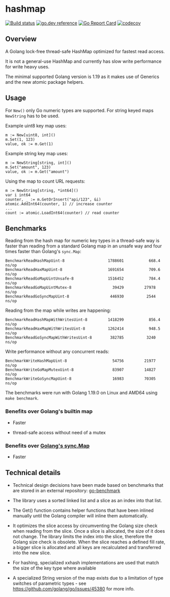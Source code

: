 # hashmap

[![Build status](https://github.com/cornelk/hashmap/actions/workflows/go.yaml/badge.svg?branch=main)](https://github.com/cornelk/hashmap/actions)
[![go.dev reference](https://img.shields.io/badge/go.dev-reference-007d9c?logo=go&logoColor=white&style=flat-square)](https://pkg.go.dev/github.com/cornelk/hashmap)
[![Go Report Card](https://goreportcard.com/badge/github.com/cornelk/hashmap)](https://goreportcard.com/report/github.com/cornelk/hashmap)
[![codecov](https://codecov.io/gh/cornelk/hashmap/branch/main/graph/badge.svg?token=NS5UY28V3A)](https://codecov.io/gh/cornelk/hashmap)

## Overview

A Golang lock-free thread-safe HashMap optimized for fastest read access.

It is not a general-use HashMap and currently has slow write performance for write heavy uses.

The minimal supported Golang version is 1.19 as it makes use of Generics and the new atomic package helpers.

## Usage

For `New()` only Go numeric types are supported. For string keyed maps `NewString` has to be used.

Example uint8 key map uses:

```
m := New[uint8, int]()
m.Set(1, 123)
value, ok := m.Get(1)
```

Example string key map uses:

```
m := NewString[string, int]()
m.Set("amount", 123)
value, ok := m.Get("amount")
```

Using the map to count URL requests:
```
m := NewString[string, *int64]()
var i int64
counter, _ := m.GetOrInsert("api/123", &i)
atomic.AddInt64(counter, 1) // increase counter
...
count := atomic.LoadInt64(counter) // read counter
```

## Benchmarks

Reading from the hash map for numeric key types in a thread-safe way is faster than reading from a standard Golang map
in an unsafe way and four times faster than Golang's `sync.Map`:

```
BenchmarkReadHashMapUint-8                	 1788601	       668.4 ns/op
BenchmarkReadHaxMapUint-8                 	 1691654	       709.6 ns/op
BenchmarkReadGoMapUintUnsafe-8            	 1516452	       784.4 ns/op
BenchmarkReadGoMapUintMutex-8             	   39429	     27978 ns/op
BenchmarkReadGoSyncMapUint-8              	  446930	      2544 ns/op
```

Reading from the map while writes are happening:
```
BenchmarkReadHashMapWithWritesUint-8      	 1418299	       856.4 ns/op
BenchmarkReadHaxMapWithWritesUint-8       	 1262414	       948.5 ns/op
BenchmarkReadGoSyncMapWithWritesUint-8    	  382785	      3240 ns/op
```

Write performance without any concurrent reads:

```
BenchmarkWriteHashMapUint-8               	   54756	     21977 ns/op
BenchmarkWriteGoMapMutexUint-8            	   83907	     14827 ns/op
BenchmarkWriteGoSyncMapUint-8             	   16983	     70305 ns/op
```

The benchmarks were run with Golang 1.19.0 on Linux and AMD64 using `make benchmark`.

### Benefits over Golang's builtin map

* Faster

* thread-safe access without need of a mutex

### Benefits over [Golang's sync.Map](https://golang.org/pkg/sync/#Map)

* Faster

## Technical details

* Technical design decisions have been made based on benchmarks that are stored in an external repository:
  [go-benchmark](https://github.com/cornelk/go-benchmark)

* The library uses a sorted linked list and a slice as an index into that list.

* The Get() function contains helper functions that have been inlined manually until the Golang compiler will inline them automatically.

* It optimizes the slice access by circumventing the Golang size check when reading from the slice.
  Once a slice is allocated, the size of it does not change.
  The library limits the index into the slice, therefore the Golang size check is obsolete.
  When the slice reaches a defined fill rate, a bigger slice is allocated and all keys are recalculated and transferred into the new slice.

* For hashing, specialized xxhash implementations are used that match the size of the key type where available

* A specialized String version of the map exists due to a limitation of type switches of parametric types - see https://github.com/golang/go/issues/45380 for more info.
